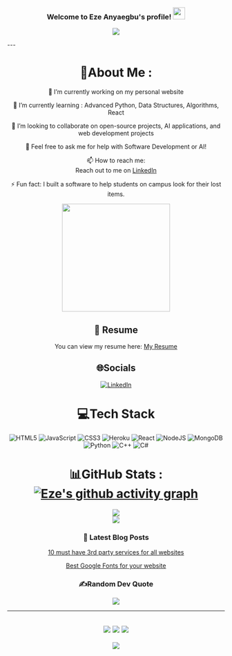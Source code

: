 <h3 align="center">
  Welcome to Eze Anyaegbu's profile!
  <img src="https://media.giphy.com/media/hvRJCLFzcasrR4ia7z/giphy.gif" width="28">
</h3>
<p align="center">
  <a href="https://github.com/dyno-star"><img src="https://readme-typing-svg.herokuapp.com?color=%2336BCF7&center=true&vCenter=true&lines=Hi+%2C+welcome+to+my+Github+page;I+am+Eze+Anyaegbu;I+am+a+College+Student;Web+Dev;Sofware+Engineer;"></a>
</p>
---
<div align="center">
  
# 💫About Me :
🔭 I’m currently working on my personal website
  
🌱 I’m currently learning : Advanced Python, Data Structures, Algorithms, React

👯 I’m looking to collaborate on open-source projects, AI applications, and web development projects

💬 Feel free to ask me for help with Software Development or AI!

📫 How to reach me:  
Reach out to me on [LinkedIn](https://www.linkedin.com/in/ezeanyaegbu)

⚡ Fun fact: I built a software to help students on campus look for their lost items.

<p align="center">
 <picture> <img src="https://github.com/7oSkaaa/7oSkaaa/blob/main/Images/Right_Side.gif?raw=true" width = 250px></picture>
</p>

## 📄 Resume
You can view my resume here: [My Resume](https://drive.google.com/file/d/10w1SwQcXwJtwYw8oN4z5VF4QfKvob_KF/view?usp=sharing)

## 🌐Socials
[![LinkedIn](https://img.shields.io/badge/LinkedIn-0077B5?logo=linkedin&logoColor=white)](https://www.linkedin.com/in/ezeanyaegbu)

# 💻Tech Stack
![HTML5](https://img.shields.io/badge/html5-%23E34F26.svg?style=for-the-badge&logo=html5&logoColor=white) 
![JavaScript](https://img.shields.io/badge/javascript-%23323330.svg?style=for-the-badge&logo=javascript&logoColor=%23F7DF1E) 
![CSS3](https://img.shields.io/badge/css3-%231572B6.svg?style=for-the-badge&logo=css3&logoColor=white) 
![Heroku](https://img.shields.io/badge/heroku-%23430098.svg?style=for-the-badge&logo=heroku&logoColor=white) 
![React](https://img.shields.io/badge/react-%2361DAFB.svg?style=for-the-badge&logo=react&logoColor=white) 
![NodeJS](https://img.shields.io/badge/node.js-6DA55F?style=for-the-badge&logo=node.js&logoColor=white) 
![MongoDB](https://img.shields.io/badge/MongoDB-%234ea94b.svg?style=for-the-badge&logo=mongodb&logoColor=white) 
![Python](https://img.shields.io/badge/python-%233776AB.svg?style=for-the-badge&logo=python&logoColor=white)
![C++](https://img.shields.io/badge/C%2B%2B-%2300599C.svg?style=for-the-badge&logo=c%2B%2B&logoColor=white)
![C#](https://img.shields.io/badge/C%23-%23239120.svg?style=for-the-badge&logo=c-sharp&logoColor=white)

# 📊GitHub Stats :[![Eze's github activity graph](https://github-readme-activity-graph.vercel.app/graph?username=dyno-star&theme=dracula)](https://github.com/dyno-star/github-readme-activity-graph)
![](https://github-readme-streak-stats.herokuapp.com/?user=dyno-star&theme=radical&hide_border=false)<br/>
![](https://github-readme-stats.vercel.app/api/top-langs/?username=dyno-star&theme=radical&hide_border=false&include_all_commits=false&count_private=false&layout=compact)

### 📕 Latest Blog Posts

<!-- BLOG-POST-LIST:START -->
 [10 must have 3rd party services for all websites](https://dev.to/[YourUsername]/10-must-have-3rd-party-services-for-all-websites-584m)
  
 [Best Google Fonts for your website](https://dev.to/[YourUsername]/best-google-fonts-for-your-website-3e5k)
<!-- BLOG-POST-LIST:END -->

### ✍️Random Dev Quote
![](https://quotes-github-readme.vercel.app/api?type=horizontal&theme=merko)

---
![](https://forthebadge.com/images/badges/powered-by-black-magic.svg)
![](http://ForTheBadge.com/images/badges/built-by-developers.svg)
![](https://forthebadge.com/images/badges/uses-brains.svg)
---
![](https://komarev.com/ghpvc/?username=dyno-star&label=Visitors+Count&color=brightgreen)
</div>
